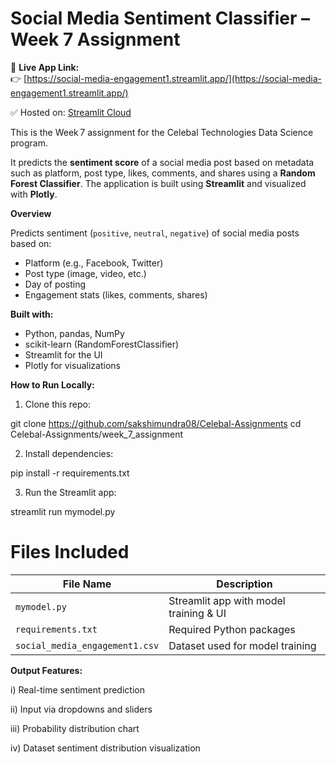 # Social Media Sentiment Classifier – Week 7 Assignment

🚀 **Live App Link:**  
👉 [https://social-media-engagement1.streamlit.app/](https://social-media-engagement1.streamlit.app/)

✅ Hosted on: [Streamlit Cloud](https://streamlit.io/cloud)  

This is the Week 7 assignment for the Celebal Technologies Data Science program.

It predicts the **sentiment score** of a social media post based on metadata such as platform, post type, likes, comments, 
and shares using a **Random Forest Classifier**. The application is built using **Streamlit** and visualized with **Plotly**.



**Overview**

Predicts sentiment (`positive`, `neutral`, `negative`) of social media posts based on:
- Platform (e.g., Facebook, Twitter)
- Post type (image, video, etc.)
- Day of posting
- Engagement stats (likes, comments, shares)


**Built with:**

- Python, pandas, NumPy
- scikit-learn (RandomForestClassifier)
- Streamlit for the UI
- Plotly for visualizations


**How to Run Locally:**

1. Clone this repo:

git clone https://github.com/sakshimundra08/Celebal-Assignments
cd Celebal-Assignments/week_7_assignment

2. Install dependencies:

pip install -r requirements.txt

3. Run the Streamlit app:

streamlit run mymodel.py


# Files Included

| File Name                      | Description                              |
|-------------------------------|------------------------------------------|
| `mymodel.py`                  | Streamlit app with model training & UI   |
| `requirements.txt`            | Required Python packages                 |
| `social_media_engagement1.csv`| Dataset used for model training          |

**Output Features:**

i) Real-time sentiment prediction

ii) Input via dropdowns and sliders

iii) Probability distribution chart

iv) Dataset sentiment distribution visualization
